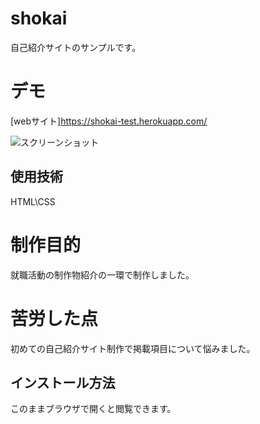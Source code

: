 # shokai


自己紹介サイトのサンプルです。
 
 # デモ
 [webサイト]https://shokai-test.herokuapp.com/

![スクリーンショット](https://user-images.githubusercontent.com/84828867/160260586-1de477da-321d-482e-aed2-d00243cf7abe.png)



 ## 使用技術
 HTML\CSS
 
 
# 制作目的
就職活動の制作物紹介の一環で制作しました。
 
 # 苦労した点
 初めての自己紹介サイト制作で掲載項目について悩みました。
 
 ## インストール方法
 このままブラウザで開くと閲覧できます。
